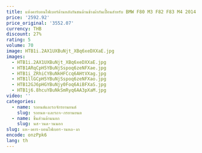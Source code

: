 ```yaml
---
title: แห้งคาร์บอนไฟเบอร์ด้านหลังกันชนด้านข้างผ้ากันเปื้อนสําหรับ BMW F80 M3 F82 F83 M4 2014 - 2020
price: '2592.92'
price_original: '3552.07'
currency: THB
discount: 27%
rating: 5
volume: 70
image: HTB1i.2AX1UXBuNjt_XBq6xeDXXaE.jpg
images:
  - HTB1i.2AX1UXBuNjt_XBq6xeDXXaE.jpg
  - HTB1ARqCpH5YBuNjSspoq6zeNFXae.jpg
  - HTB1i_ZRhiCYBuNkHFCcq6AHtVXag.jpg
  - HTB1llGCpH5YBuNjSspoq6zeNFXao.jpg
  - HTB12GJ6pHGYBuNjy0Foq6AiBFXaS.jpg
  - HTB1j6.8hcuYBuNkSmRyq6AA3pXaM.jpg
video: ''
categories:
  - name: รถยนต์และรถจักรยานยนต์
    slug: รถยนต-และรถจ-กรยานยนต
  - name: ชิ้นส่วนด้านนอก
    slug: นส-วนด-านนอก
slug: แห-งคาร-บอนไฟเบอร-านหล-งก
encode: onzPpk6
lang: th
---
```

  